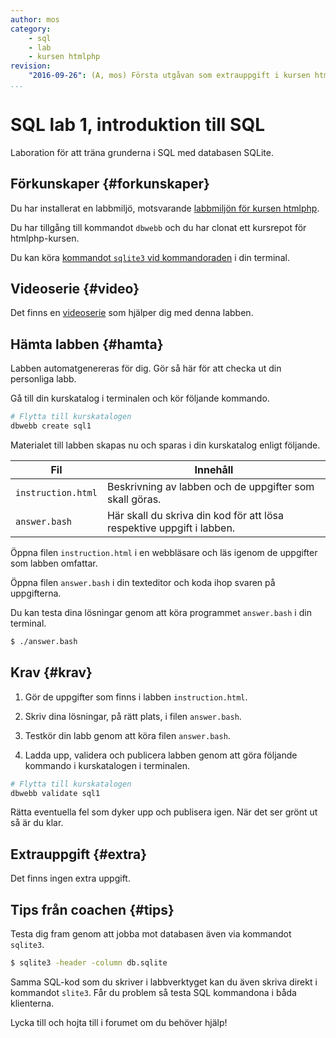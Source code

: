 ```yaml
---
author: mos
category:
    - sql
    - lab
    - kursen htmlphp
revision:
    "2016-09-26": (A, mos) Första utgåvan som extrauppgift i kursen htmlphp.
...
```

SQL lab 1, introduktion till SQL
==================================

Laboration för att träna grunderna i SQL med databasen SQLite.

<!--more-->



Förkunskaper {#forkunskaper}
-----------------------

Du har installerat en labbmiljö, motsvarande [labbmiljön för kursen htmlphp](htmlphp/labbmiljo).

Du har tillgång till kommandot `dbwebb` och du har clonat ett kursrepot för htmlphp-kursen.

Du kan köra [kommandot `sqlite3` vid kommandoraden](kunskap/en-kommandoradsklient-for-sqlite) i din terminal.



Videoserie {#video}
-----------------------

Det finns en [videoserie](https://www.youtube.com/playlist?list=PLKtP9l5q3ce-I8RIDMfLjsDsp6mALu2kP) som hjälper dig med denna labben.



Hämta labben {#hamta}
-----------------------

Labben automatgenereras för dig. Gör så här för att checka ut din personliga labb.

Gå till din kurskatalog i terminalen och kör följande kommando.

```bash
# Flytta till kurskatalogen
dbwebb create sql1
```

Materialet till labben skapas nu och sparas i din kurskatalog enligt följande.

| Fil                | Innehåll                                                              |
|--------------------|-----------------------------------------------------------------------|
| `instruction.html` | Beskrivning av labben och de uppgifter som skall göras.               |
| `answer.bash`      | Här skall du skriva din kod för att lösa respektive uppgift i labben. |

Öppna filen `instruction.html` i en webbläsare och läs igenom de uppgifter som labben omfattar.

Öppna filen `answer.bash` i din texteditor och koda ihop svaren på uppgifterna.

Du kan testa dina lösningar genom att köra programmet `answer.bash` i din terminal.

```bash
$ ./answer.bash
```



Krav {#krav}
-----------------------

1. Gör de uppgifter som finns i labben `instruction.html`.

2. Skriv dina lösningar, på rätt plats, i filen `answer.bash`.

3. Testkör din labb genom att köra filen `answer.bash`.

4. Ladda upp, validera och publicera labben genom att göra följande kommando i kurskatalogen i terminalen.

```bash
# Flytta till kurskatalogen
dbwebb validate sql1
```

Rätta eventuella fel som dyker upp och publisera igen. När det ser grönt ut så är du klar. 



Extrauppgift {#extra}
-----------------------

Det finns ingen extra uppgift.



Tips från coachen {#tips}
-----------------------

Testa dig fram genom att jobba mot databasen även via kommandot `sqlite3`.

```bash
$ sqlite3 -header -column db.sqlite
```

Samma SQL-kod som du skriver i labbverktyget kan du även skriva direkt i kommandot `slite3`. Får du problem så testa SQL kommandona i båda klienterna.

Lycka till och hojta till i forumet om du behöver hjälp!
